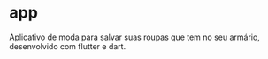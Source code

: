 # app
Aplicativo de moda para salvar suas roupas que tem no seu armário, desenvolvido com flutter e dart.

